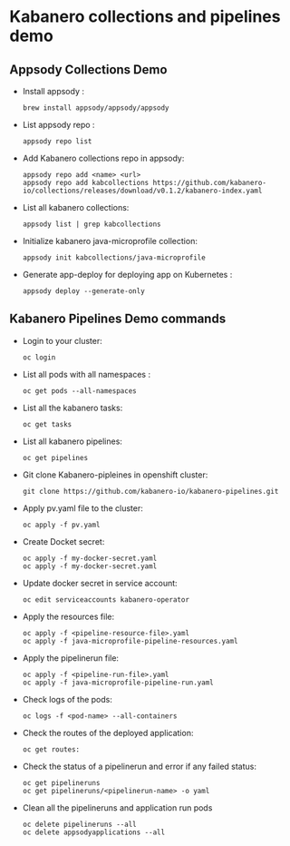 # Kabanero collections and pipelines demo
 
## Appsody Collections Demo 

- Install appsody :   
	```
  brew install appsody/appsody/appsody
  ```
- List appsody repo : 
  ```
  appsody repo list
  ```
- Add Kabanero collections repo in appsody:
  ```
  appsody repo add <name> <url>
  appsody repo add kabcollections https://github.com/kabanero-io/collections/releases/download/v0.1.2/kabanero-index.yaml
  ```
- List all kabanero collections: 
  ```
  appsody list | grep kabcollections
  ```
- Initialize kabanero java-microprofile collection:
  ```
  appsody init kabcollections/java-microprofile
  ```
- Generate app-deploy for deploying app on Kubernetes :
  ```
  appsody deploy --generate-only
  ```

## Kabanero Pipelines Demo commands


- Login to your cluster:
  ```
  oc login
  ```
- List all pods with all namespaces : 
  ```
  oc get pods --all-namespaces
  ```
- List all the kabanero tasks:
  ```
  oc get tasks
  ```
- List all kabanero pipelines:
  ```
  oc get pipelines
  ```
- Git clone Kabanero-pipleines in openshift cluster:
  ```
  git clone https://github.com/kabanero-io/kabanero-pipelines.git
  ```
- Apply pv.yaml file to the cluster:
  ```
  oc apply -f pv.yaml
  ```
- Create Docket secret:
  ```
  oc apply -f my-docker-secret.yaml 
  oc apply -f my-docker-secret.yaml 
  ```
- Update docker secret in service account:
  ```
  oc edit serviceaccounts kabanero-operator
  ```
- Apply the resources file:
  ```
  oc apply -f <pipeline-resource-file>.yaml 
  oc apply -f java-microprofile-pipeline-resources.yaml
  ```
- Apply the pipelinerun file:
  ```
  oc apply -f <pipeline-run-file>.yaml
  oc apply -f java-microprofile-pipeline-run.yaml
  ```
- Check logs of the pods:
  ```
  oc logs -f <pod-name> --all-containers
  ```
- Check the routes of the deployed application:
  ```
  oc get routes:
  ```
- Check the status of a pipelinerun and error if any failed status:
  ```
  oc get pipelineruns
  oc get pipelineruns/<pipelinerun-name> -o yaml
  ```
- Clean all the pipelineruns and application run pods
  ```
  oc delete pipelineruns --all
  oc delete appsodyapplications --all
  ```
